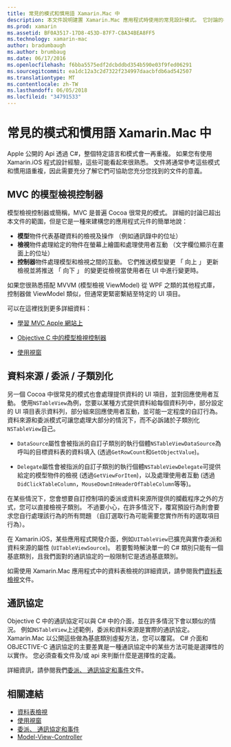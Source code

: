 ```yaml
---
title: 常見的模式和慣用語 Xamarin.Mac 中
description: 本文件說明建置 Xamarin.Mac 應用程式時使用的常見設計模式。 它討論的模型-檢視-控制器模式、 資料來源和委派模式及通訊協定。
ms.prod: xamarin
ms.assetid: BF0A3517-17D8-453D-87F7-C8A34BEA8FF5
ms.technology: xamarin-mac
author: bradumbaugh
ms.author: brumbaug
ms.date: 06/17/2016
ms.openlocfilehash: f6bba5575edf2dcbddbd354b590e03f9fed06291
ms.sourcegitcommit: ea1dc12a3c2d7322f234997daacbfdb6ad542507
ms.translationtype: MT
ms.contentlocale: zh-TW
ms.lasthandoff: 06/05/2018
ms.locfileid: "34791533"
---
```

# <a name="common-patterns-and-idioms-in-xamarinmac"></a>常見的模式和慣用語 Xamarin.Mac 中

Apple 公開的 Api 透過 C#，整個特定語言和模式會一再重複。 如果您有使用 Xamarin.iOS 程式設計經驗，這些可能看起來很熟悉。 文件將通常參考這些模式和慣用語重複，因此需要充分了解它們可協助您充分您找到的文件的意義。

## <a name="mvc---model-view-controller"></a>MVC 的模型檢視控制器

模型檢視控制器或簡稱，MVC 是普遍 Cocoa 很常見的模式。 詳細的討論已超出本文件的範圍，但是它是一種來建構您的應用程式元件的簡單地說：

- **模型**物件代表基礎資料的檢視及操作 （例如通訊錄中的位址）
- **檢視**物件處理給定的物件在螢幕上繪圖和處理使用者互動 （文字欄位顯示在畫面上的位址）
- **控制器**物件處理模型和檢視之間的互動。 它們推送模型變更 「 向上 」 更新檢視並將推送 「 向下 」 的變更從檢視當使用者在 UI 中進行變更時。

如果您很熟悉搭配 MVVM (模型檢視 ViewModel) 從 WPF 之類的其他程式庫，控制器做 ViewModel 類似，但通常更緊密繫結至特定的 UI 項目。

可以在這裡找到更多詳細資料：

- [學習 MVC Apple 網站上](https://developer.apple.com/library/ios/documentation/general/conceptual/devpedia-cocoacore/MVC.html)

- [Objective C 中的模型檢視控制器](https://developer.apple.com/library/ios/documentation/general/conceptual/CocoaEncyclopedia/Model-View-Controller/Model-View-Controller.html)
- [使用視窗](~/mac/user-interface/window.md)

## <a name="data-source--delegate--subclassing"></a>資料來源 / 委派 / 子類別化

另一個 Cocoa 中很常見的模式也會處理提供資料的 UI 項目，並對回應使用者互動。 使用`NSTableView`為例，您要以某種方式提供資料給每個資料列中，部分設定的 UI 項目表示資料列，部分組來回應使用者互動，並可能一定程度的自訂行為。 資料來源和委派模式可讓您處理大部分的情況下，而不必訴諸於子類別化`NSTableView`自己。

- `DataSource`屬性會被指派的自訂子類別的執行個體`NSTableViewDataSource`為呼叫的目標資料表的資料填入 (透過`GetRowCount`和`GetObjectValue`)。

- `Delegate`屬性會被指派的自訂子類別的執行個體`NSTableViewDelegate`可提供給定的模型物件的檢視 (透過`GetViewForItem`)，以及處理使用者互動 (透過`DidClickTableColumn`，`MouseDownInHeaderOfTableColumn`等等)。

在某些情況下，您會想要自訂控制項的委派或資料來源所提供的攔截程序之外的方式，您可以直接檢視子類別。 不過要小心，在許多情況下，覆寫預設行為則會要求您自行處理該行為的所有問題 （自訂選取行為可能需要您實作所有的選取項目行為）。

在 Xamarin.iOS，某些應用程式開發介面，例如`UITableView`已擴充與實作委派和資料來源的屬性 (`UITableViewSource`)。 若要暫時解決單一的 C# 類別只能有一個基底類別，且我們面對的通訊協定的一般限制它是透過基底類別。

如需使用 Xamarin.Mac 應用程式中的資料表檢視的詳細資訊，請參閱我們[資料表檢視](~/mac/user-interface/table-view.md)文件。

## <a name="protocols"></a>通訊協定

Objective C 中的通訊協定可以與 C# 中的介面，並在許多情況下會以類似的情況。 例如`NSTableView`上述範例，委派和資料來源是實際的通訊協定。 Xamarin.Mac 以公開這些做為基底類別虛擬方法，您可以覆寫。 C# 介面和 OBJECTIVE-C 通訊協定的主要差異是一種通訊協定中的某些方法可能是選擇性的以實作。 您必須查看文件及/或 api 來判斷什麼是選擇性的定義。

詳細資訊，請參閱我們[委派、 通訊協定和事件](~/ios/app-fundamentals/delegates-protocols-and-events.md)文件。



## <a name="related-links"></a>相關連結

- [資料表檢視](~/mac/user-interface/table-view.md)
- [使用視窗](~/mac/user-interface/window.md)
- [委派、 通訊協定和事件](~/ios/app-fundamentals/delegates-protocols-and-events.md)
- [Model-View-Controller](https://developer.apple.com/library/ios/documentation/general/conceptual/CocoaEncyclopedia/Model-View-Controller/Model-View-Controller.html)
